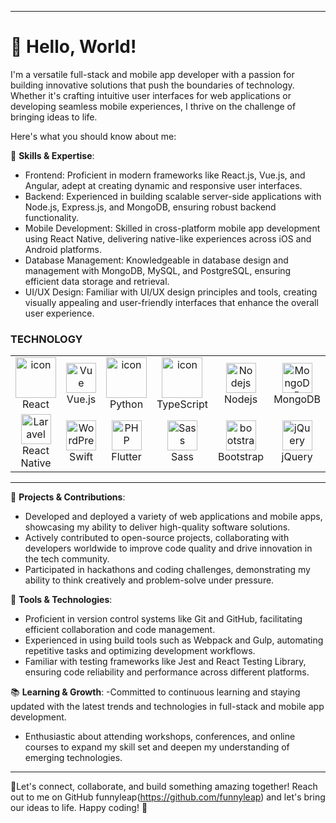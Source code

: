 
---




# 👋 Hello, World!
I'm a versatile full-stack and mobile app developer with a passion for building innovative solutions that push the boundaries of technology. 
Whether it's crafting intuitive user interfaces for web applications or developing seamless mobile experiences, I thrive on the challenge of bringing ideas to life.

Here's what you should know about me:

🚀 **Skills & Expertise**:
- Frontend: Proficient in modern frameworks like React.js, Vue.js, and Angular, adept at creating dynamic and responsive user interfaces.
- Backend: Experienced in building scalable server-side applications with Node.js, Express.js, and MongoDB, ensuring robust backend functionality.
- Mobile Development: Skilled in cross-platform mobile app development using React Native, delivering native-like experiences across iOS and Android platforms.
- Database Management: Knowledgeable in database design and management with MongoDB, MySQL, and PostgreSQL, ensuring efficient data storage and retrieval.
- UI/UX Design: Familiar with UI/UX design principles and tools, creating visually appealing and user-friendly interfaces that enhance the overall user experience.


### TECHNOLOGY

<table align="center">
  <tr>
    <td align="center" width="96">
        <img src="https://techstack-generator.vercel.app/react-icon.svg" alt="icon" width="65" height="65" />
      <br>React
    </td>
    <td align="center" width="96">
        <img src="https://skillicons.dev/icons?i=vue" width="48" height="48" alt="Vue" />
      <br>Vue.js
    </td>
      <td align="center" width="96">
      <a href="#macropower-tech">
        <img src="https://skillicons.dev/icons?i=nextjs" alt="icon" width="65" height="65" />
      </a>
      <br>Python
    </td>
    <td align="center" width="96">
        <img src="https://techstack-generator.vercel.app/ts-icon.svg" alt="icon" width="65" height="65" />
      <br>TypeScript
    </td>
       <td align="center" width="96">
        <img src="https://skillicons.dev/icons?i=nodejs" width="48" height="48" alt="Nodejs" />
      <br>Nodejs
      </td>
   <td align="center" width="96">
        <img src="https://skillicons.dev/icons?i=mongodb" width="48" height="48" alt="MongoDB" />
      <br>MongoDB
    </td>
       <td align="center" width="96">
        <img src="https://skillicons.dev/icons?i=tailwind" width="48" height="48" alt="tailwind" />
      <br>Tailwind
    </td>
    <td align="center" width="96">
        <img src="https://techstack-generator.vercel.app/django-icon.svg" alt="icon" width="65" height="65" />
      <br>Django
  </td>
  </tr>
  <tr>
         <td align="center"  width="96">
        <img src="https://skillicons.dev/icons?i=react native" width="48" height="48" alt="Laravel" />
      <br>React Native
    </td>
      </td>
     <td align="center" width="96">
        <img src="https://skillicons.dev/icons?i=swift width="48" height="48" alt="WordPress" />
      <br>Swift
    </td>   
    <td align="center" width="96">
        <img src="https://skillicons.dev/icons?i=flutter" width="48" height="48" alt="PHP" />
      <br>Flutter
    </td>
              <td align="center" width="96">
        <img src="https://skillicons.dev/icons?i=sass" width="48" height="48" alt="Sass" />
      <br>Sass
              </td>   
                <td align="center"  width="96">
        <img src="https://skillicons.dev/icons?i=bootstrap" width="48" height="48" alt="bootstrap" />
      <br>Bootstrap
    </td>  
    <td align="center" width="96">
        <img src="https://skillicons.dev/icons?i=jquery" width="48" height="48" alt="jQuery" />
      <br>jQuery
    </td>
     <td align="center" width="96">
        <img src="https://techstack-generator.vercel.app/mysql-icon.svg" alt="icon" width="65" height="65" />
      <br>MySQL
    </td>
     <td align="center" width="96"> 
        <img src="https://user-images.githubusercontent.com/25181517/192108372-f71d70ac-7ae6-4c0d-8395-51d8870c2ef0.png" width="48" height="48" alt="Git" />
      <br>Git
    </td>
</table>

---
💼 **Projects & Contributions**:
- Developed and deployed a variety of web applications and mobile apps, showcasing my ability to deliver high-quality software solutions.
- Actively contributed to open-source projects, collaborating with developers worldwide to improve code quality and drive innovation in the tech community.
- Participated in hackathons and coding challenges, demonstrating my ability to think creatively and problem-solve under pressure.

🔧 **Tools & Technologies**:
- Proficient in version control systems like Git and GitHub, facilitating efficient collaboration and code management.
- Experienced in using build tools such as Webpack and Gulp, automating repetitive tasks and optimizing development workflows.
- Familiar with testing frameworks like Jest and React Testing Library, ensuring code reliability and performance across different platforms.

📚 **Learning & Growth**:
-Committed to continuous learning and staying updated with the latest trends and technologies in full-stack and mobile app development.
- Enthusiastic about attending workshops, conferences, and online courses to expand my skill set and deepen my understanding of emerging technologies.


---

 🌟Let's connect, collaborate, and build something amazing together! Reach out to me on GitHub funnyleap(https://github.com/funnyleap) and let's bring our ideas to life. Happy coding! 🎉


